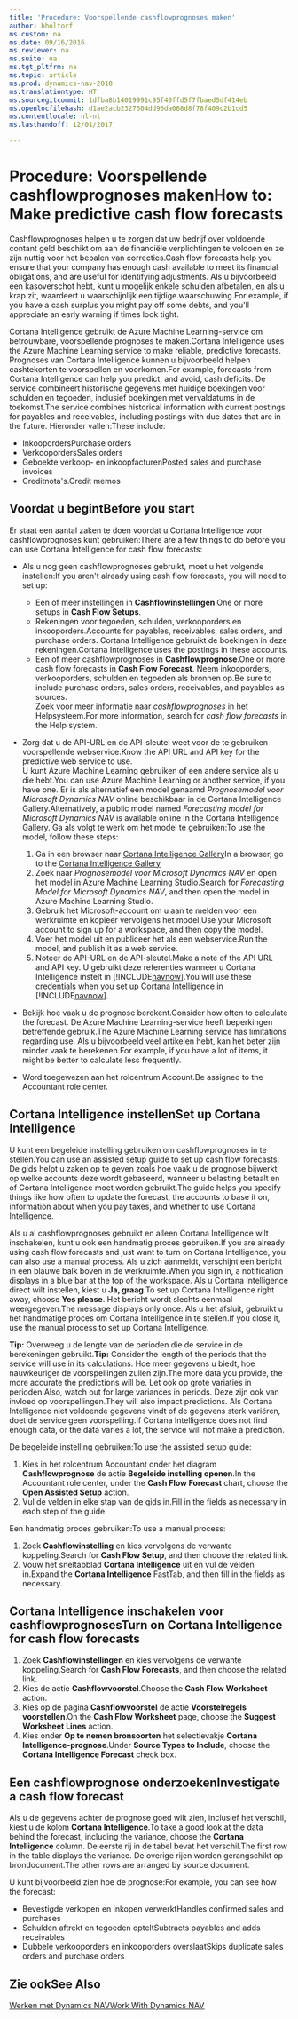 ```yaml
---
title: 'Procedure: Voorspellende cashflowprognoses maken'
author: bholtorf
ms.custom: na
ms.date: 09/16/2016
ms.reviewer: na
ms.suite: na
ms.tgt_pltfrm: na
ms.topic: article
ms.prod: dynamics-nav-2018
ms.translationtype: HT
ms.sourcegitcommit: 1dfba8b14019991c95f40ffd5f7fbaed5df414eb
ms.openlocfilehash: d1ae2acb2327604dd96da068d8f78f409c2b1cd5
ms.contentlocale: nl-nl
ms.lasthandoff: 12/01/2017

---
```


# <a name="how-to-make-predictive-cash-flow-forecasts"></a><span data-ttu-id="88c59-102">Procedure: Voorspellende cashflowprognoses maken</span><span class="sxs-lookup"><span data-stu-id="88c59-102">How to: Make predictive cash flow forecasts</span></span>
<span data-ttu-id="88c59-103">Cashflowprognoses helpen u te zorgen dat uw bedrijf over voldoende contant geld beschikt om aan de financiële verplichtingen te voldoen en ze zijn nuttig voor het bepalen van correcties.</span><span class="sxs-lookup"><span data-stu-id="88c59-103">Cash flow forecasts help you ensure that your company has enough cash available to meet its financial obligations, and are useful for identifying adjustments.</span></span> <span data-ttu-id="88c59-104">Als u bijvoorbeeld een kasoverschot hebt, kunt u mogelijk enkele schulden afbetalen, en als u krap zit, waardeert u waarschijnlijk een tijdige waarschuwing.</span><span class="sxs-lookup"><span data-stu-id="88c59-104">For example, if you have a cash surplus you might pay off some debts, and you'll appreciate an early warning if times look tight.</span></span>

<span data-ttu-id="88c59-105">Cortana Intelligence gebruikt de Azure Machine Learning-service om betrouwbare, voorspellende prognoses te maken.</span><span class="sxs-lookup"><span data-stu-id="88c59-105">Cortana Intelligence uses the Azure Machine Learning service to make reliable, predictive forecasts.</span></span> <span data-ttu-id="88c59-106">Prognoses van Cortana Intelligence kunnen u bijvoorbeeld helpen cashtekorten te voorspellen en voorkomen.</span><span class="sxs-lookup"><span data-stu-id="88c59-106">For example, forecasts from Cortana Intelligence can help you predict, and avoid, cash deficits.</span></span> <span data-ttu-id="88c59-107">De service combineert historische gegevens met huidige boekingen voor schulden en tegoeden, inclusief boekingen met vervaldatums in de toekomst.</span><span class="sxs-lookup"><span data-stu-id="88c59-107">The service combines historical information with current postings for payables and receivables, including postings with due dates that are in the future.</span></span> <span data-ttu-id="88c59-108">Hieronder vallen:</span><span class="sxs-lookup"><span data-stu-id="88c59-108">These include:</span></span>
* <span data-ttu-id="88c59-109">Inkooporders</span><span class="sxs-lookup"><span data-stu-id="88c59-109">Purchase orders</span></span>
* <span data-ttu-id="88c59-110">Verkooporders</span><span class="sxs-lookup"><span data-stu-id="88c59-110">Sales orders</span></span>
* <span data-ttu-id="88c59-111">Geboekte verkoop- en inkoopfacturen</span><span class="sxs-lookup"><span data-stu-id="88c59-111">Posted sales and purchase invoices</span></span>
* <span data-ttu-id="88c59-112">Creditnota's.</span><span class="sxs-lookup"><span data-stu-id="88c59-112">Credit memos</span></span>

## <a name="before-you-start"></a><span data-ttu-id="88c59-113">Voordat u begint</span><span class="sxs-lookup"><span data-stu-id="88c59-113">Before you start</span></span>  
<span data-ttu-id="88c59-114">Er staat een aantal zaken te doen voordat u Cortana Intelligence voor cashflowprognoses kunt gebruiken:</span><span class="sxs-lookup"><span data-stu-id="88c59-114">There are a few things to do before you can use Cortana Intelligence for cash flow forecasts:</span></span>
* <span data-ttu-id="88c59-115">Als u nog geen cashflowprognoses gebruikt, moet u het volgende instellen:</span><span class="sxs-lookup"><span data-stu-id="88c59-115">If you aren't already using cash flow forecasts, you will need to set up:</span></span>
    * <span data-ttu-id="88c59-116">Een of meer instellingen in **Cashflowinstellingen**.</span><span class="sxs-lookup"><span data-stu-id="88c59-116">One or more setups in **Cash Flow Setups**.</span></span>
    * <span data-ttu-id="88c59-117">Rekeningen voor tegoeden, schulden, verkooporders en inkooporders.</span><span class="sxs-lookup"><span data-stu-id="88c59-117">Accounts for payables, receivables, sales orders, and purchase orders.</span></span> <span data-ttu-id="88c59-118">Cortana Intelligence gebruikt de boekingen in deze rekeningen.</span><span class="sxs-lookup"><span data-stu-id="88c59-118">Cortana Intelligence uses the postings in these accounts.</span></span>
    * <span data-ttu-id="88c59-119">Een of meer cashflowprognoses in **Cashflowprognose**.</span><span class="sxs-lookup"><span data-stu-id="88c59-119">One or more cash flow forecasts in **Cash Flow Forecast**.</span></span> <span data-ttu-id="88c59-120">Neem inkooporders, verkooporders, schulden en tegoeden als bronnen op.</span><span class="sxs-lookup"><span data-stu-id="88c59-120">Be sure to include purchase orders, sales orders, receivables, and payables as sources.</span></span>  
    <span data-ttu-id="88c59-121">Zoek voor meer informatie naar _cashflowprognoses_ in het Helpsysteem.</span><span class="sxs-lookup"><span data-stu-id="88c59-121">For more information, search for _cash flow forecasts_ in the Help system.</span></span>
* <span data-ttu-id="88c59-122">Zorg dat u de API-URL en de API-sleutel weet voor de te gebruiken voorspellende webservice.</span><span class="sxs-lookup"><span data-stu-id="88c59-122">Know the API URL and API key for the predictive web service to use.</span></span>  
    <span data-ttu-id="88c59-123">U kunt Azure Machine Learning gebruiken of een andere service als u die hebt.</span><span class="sxs-lookup"><span data-stu-id="88c59-123">You can use Azure Machine Learning or another service, if you have one.</span></span> <span data-ttu-id="88c59-124">Er is als alternatief een model genaamd _Prognosemodel voor Microsoft Dynamics NAV_ online beschikbaar in de Cortana Intelligence Gallery.</span><span class="sxs-lookup"><span data-stu-id="88c59-124">Alternatively, a public model named _Forecasting model for Microsoft Dynamics NAV_ is available online in the Cortana Intelligence Gallery.</span></span> <span data-ttu-id="88c59-125">Ga als volgt te werk om het model te gebruiken:</span><span class="sxs-lookup"><span data-stu-id="88c59-125">To use the model, follow these steps:</span></span>

    1. <span data-ttu-id="88c59-126">Ga in een browser naar [Cortana Intelligence Gallery](https://go.microsoft.com/fwlink/?linkid=828352)</span><span class="sxs-lookup"><span data-stu-id="88c59-126">In a browser, go to the [Cortana Intelligence Gallery](https://go.microsoft.com/fwlink/?linkid=828352)</span></span>
    2. <span data-ttu-id="88c59-127">Zoek naar _Prognosemodel voor Microsoft Dynamics NAV_ en open het model in Azure Machine Learning Studio.</span><span class="sxs-lookup"><span data-stu-id="88c59-127">Search for _Forecasting Model for Microsoft Dynamics NAV_, and then open the model in Azure Machine Learning Studio.</span></span>
    3. <span data-ttu-id="88c59-128">Gebruik het Microsoft-account om u aan te melden voor een werkruimte en kopieer vervolgens het model.</span><span class="sxs-lookup"><span data-stu-id="88c59-128">Use your Microsoft account to sign up for a workspace, and then copy the model.</span></span>
    4. <span data-ttu-id="88c59-129">Voer het model uit en publiceer het als een webservice.</span><span class="sxs-lookup"><span data-stu-id="88c59-129">Run the model, and publish it as a web service.</span></span>
    5. <span data-ttu-id="88c59-130">Noteer de API-URL en de API-sleutel.</span><span class="sxs-lookup"><span data-stu-id="88c59-130">Make a note of the API URL and API key.</span></span> <span data-ttu-id="88c59-131">U gebruikt deze referenties wanneer u Cortana Intelligence instelt in [!INCLUDE[navnow](includes/navnow_md.md)].</span><span class="sxs-lookup"><span data-stu-id="88c59-131">You will use these credentials when you set up Cortana Intelligence in [!INCLUDE[navnow](includes/navnow_md.md)].</span></span>  

* <span data-ttu-id="88c59-132">Bekijk hoe vaak u de prognose berekent.</span><span class="sxs-lookup"><span data-stu-id="88c59-132">Consider how often to calculate the forecast.</span></span> <span data-ttu-id="88c59-133">De Azure Machine Learning-service heeft beperkingen betreffende gebruik.</span><span class="sxs-lookup"><span data-stu-id="88c59-133">The Azure Machine Learning service has limitations regarding use.</span></span> <span data-ttu-id="88c59-134">Als u bijvoorbeeld veel artikelen hebt, kan het beter zijn minder vaak te berekenen.</span><span class="sxs-lookup"><span data-stu-id="88c59-134">For example, if you have a lot of items, it might be better to calculate less frequently.</span></span>
* <span data-ttu-id="88c59-135">Word toegewezen aan het rolcentrum Account.</span><span class="sxs-lookup"><span data-stu-id="88c59-135">Be assigned to the Accountant role center.</span></span>

## <a name="set-up-cortana-intelligence"></a><span data-ttu-id="88c59-136">Cortana Intelligence instellen</span><span class="sxs-lookup"><span data-stu-id="88c59-136">Set up Cortana Intelligence</span></span>
<span data-ttu-id="88c59-137">U kunt een begeleide instelling gebruiken om cashflowprognoses in te stellen.</span><span class="sxs-lookup"><span data-stu-id="88c59-137">You can use an assisted setup guide to set up cash flow forecasts.</span></span> <span data-ttu-id="88c59-138">De gids helpt u zaken op te geven zoals hoe vaak u de prognose bijwerkt, op welke accounts deze wordt gebaseerd, wanneer u belasting betaalt en of Cortana Intelligence moet worden gebruikt.</span><span class="sxs-lookup"><span data-stu-id="88c59-138">The guide helps you specify things like how often to update the forecast, the accounts to base it on, information about when you pay taxes, and whether to use Cortana Intelligence.</span></span>  

<span data-ttu-id="88c59-139">Als u al cashflowprognoses gebruikt en alleen Cortana Intelligence wilt inschakelen, kunt u ook een handmatig proces gebruiken.</span><span class="sxs-lookup"><span data-stu-id="88c59-139">If you are already using cash flow forecasts and just want to turn on Cortana Intelligence, you can also use a manual process.</span></span> <span data-ttu-id="88c59-140">Als u zich aanmeldt, verschijnt een bericht in een blauwe balk boven in de werkruimte.</span><span class="sxs-lookup"><span data-stu-id="88c59-140">When you sign in, a notification displays in a blue bar at the top of the workspace.</span></span> <span data-ttu-id="88c59-141">Als u Cortana Intelligence direct wilt instellen, kiest u **Ja, graag**.</span><span class="sxs-lookup"><span data-stu-id="88c59-141">To set up Cortana Intelligence right away, choose **Yes please**.</span></span> <span data-ttu-id="88c59-142">Het bericht wordt slechts eenmaal weergegeven.</span><span class="sxs-lookup"><span data-stu-id="88c59-142">The message displays only once.</span></span> <span data-ttu-id="88c59-143">Als u het afsluit, gebruikt u het handmatige proces om Cortana Intelligence in te stellen.</span><span class="sxs-lookup"><span data-stu-id="88c59-143">If you close it, use the manual process to set up Cortana Intelligence.</span></span>  

<span data-ttu-id="88c59-144">**Tip:** Overweeg u de lengte van de perioden die de service in de berekeningen gebruikt.</span><span class="sxs-lookup"><span data-stu-id="88c59-144">**Tip:** Consider the length of the periods that the service will use in its calculations.</span></span> <span data-ttu-id="88c59-145">Hoe meer gegevens u biedt, hoe nauwkeuriger de voorspellingen zullen zijn.</span><span class="sxs-lookup"><span data-stu-id="88c59-145">The more data you provide, the more accurate the predictions will be.</span></span> <span data-ttu-id="88c59-146">Let ook op grote variaties in perioden.</span><span class="sxs-lookup"><span data-stu-id="88c59-146">Also, watch out for large variances in periods.</span></span> <span data-ttu-id="88c59-147">Deze zijn ook van invloed op voorspellingen.</span><span class="sxs-lookup"><span data-stu-id="88c59-147">They will also impact predictions.</span></span> <span data-ttu-id="88c59-148">Als Cortana Intelligence niet voldoende gegevens vindt of de gegevens sterk variëren, doet de service geen voorspelling.</span><span class="sxs-lookup"><span data-stu-id="88c59-148">If Cortana Intelligence does not find enough data, or the data varies a lot, the service will not make a prediction.</span></span>

<span data-ttu-id="88c59-149">De begeleide instelling gebruiken:</span><span class="sxs-lookup"><span data-stu-id="88c59-149">To use the assisted setup guide:</span></span>
1. <span data-ttu-id="88c59-150">Kies in het rolcentrum Accountant onder het diagram **Cashflowprognose** de actie **Begeleide instelling openen**.</span><span class="sxs-lookup"><span data-stu-id="88c59-150">In the Accountant role center, under the **Cash Flow Forecast** chart, choose the **Open Assisted Setup** action.</span></span>
2. <span data-ttu-id="88c59-151">Vul de velden in elke stap van de gids in.</span><span class="sxs-lookup"><span data-stu-id="88c59-151">Fill in the fields as necessary in each step of the guide.</span></span>

<span data-ttu-id="88c59-152">Een handmatig proces gebruiken:</span><span class="sxs-lookup"><span data-stu-id="88c59-152">To use a manual process:</span></span>
1. <span data-ttu-id="88c59-153">Zoek **Cashflowinstelling** en kies vervolgens de verwante koppeling.</span><span class="sxs-lookup"><span data-stu-id="88c59-153">Search for **Cash Flow Setup**, and then choose the related link.</span></span>
2. <span data-ttu-id="88c59-154">Vouw het sneltabblad **Cortana Intelligence** uit en vul de velden in.</span><span class="sxs-lookup"><span data-stu-id="88c59-154">Expand the **Cortana Intelligence** FastTab, and then fill in the fields as necessary.</span></span>

## <a name="turn-on-cortana-intelligence-for-cash-flow-forecasts"></a><span data-ttu-id="88c59-155">Cortana Intelligence inschakelen voor cashflowprognoses</span><span class="sxs-lookup"><span data-stu-id="88c59-155">Turn on Cortana Intelligence for cash flow forecasts</span></span>
1. <span data-ttu-id="88c59-156">Zoek **Cashflowinstellingen** en kies vervolgens de verwante koppeling.</span><span class="sxs-lookup"><span data-stu-id="88c59-156">Search for **Cash Flow Forecasts**, and then choose the related link.</span></span>
2. <span data-ttu-id="88c59-157">Kies de actie **Cashflowvoorstel**.</span><span class="sxs-lookup"><span data-stu-id="88c59-157">Choose the **Cash Flow Worksheet** action.</span></span>
3. <span data-ttu-id="88c59-158">Kies op de pagina **Cashflowvoorstel** de actie **Voorstelregels voorstellen**.</span><span class="sxs-lookup"><span data-stu-id="88c59-158">On the **Cash Flow Worksheet** page, choose the **Suggest Worksheet Lines** action.</span></span>  
4. <span data-ttu-id="88c59-159">Kies onder **Op te nemen bronsoorten** het selectievakje **Cortana Intelligence-prognose**.</span><span class="sxs-lookup"><span data-stu-id="88c59-159">Under **Source Types to Include**, choose the **Cortana Intelligence Forecast** check box.</span></span>

## <a name="investigate-a-cash-flow-forecast"></a><span data-ttu-id="88c59-160">Een cashflowprognose onderzoeken</span><span class="sxs-lookup"><span data-stu-id="88c59-160">Investigate a cash flow forecast</span></span>
<span data-ttu-id="88c59-161">Als u de gegevens achter de prognose goed wilt zien, inclusief het verschil, kiest u de kolom **Cortana Intelligence**.</span><span class="sxs-lookup"><span data-stu-id="88c59-161">To take a good look at the data behind the forecast, including the variance, choose the **Cortana Intelligence** column.</span></span> <span data-ttu-id="88c59-162">De eerste rij in de tabel bevat het verschil.</span><span class="sxs-lookup"><span data-stu-id="88c59-162">The first row in the table displays the variance.</span></span> <span data-ttu-id="88c59-163">De overige rijen worden gerangschikt op brondocument.</span><span class="sxs-lookup"><span data-stu-id="88c59-163">The other rows are arranged by source document.</span></span>  

<span data-ttu-id="88c59-164">U kunt bijvoorbeeld zien hoe de prognose:</span><span class="sxs-lookup"><span data-stu-id="88c59-164">For example, you can see how the forecast:</span></span>    
* <span data-ttu-id="88c59-165">Bevestigde verkopen en inkopen verwerkt</span><span class="sxs-lookup"><span data-stu-id="88c59-165">Handles confirmed sales and purchases</span></span>
* <span data-ttu-id="88c59-166">Schulden aftrekt en tegoeden optelt</span><span class="sxs-lookup"><span data-stu-id="88c59-166">Subtracts payables and adds receivables</span></span>
* <span data-ttu-id="88c59-167">Dubbele verkooporders en inkooporders overslaat</span><span class="sxs-lookup"><span data-stu-id="88c59-167">Skips duplicate sales orders and purchase orders</span></span>

## <a name="see-also"></a><span data-ttu-id="88c59-168">Zie ook</span><span class="sxs-lookup"><span data-stu-id="88c59-168">See Also</span></span>  
[<span data-ttu-id="88c59-169">Werken met Dynamics NAV</span><span class="sxs-lookup"><span data-stu-id="88c59-169">Work With Dynamics NAV</span></span>](ui-work-product.md)

